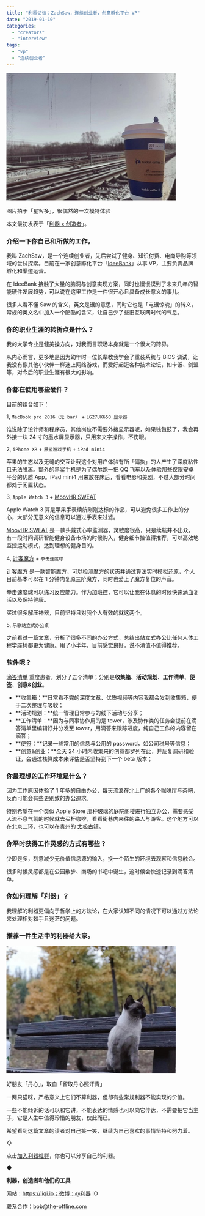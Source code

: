 ```yaml
---
title: "利器访谈：ZachSaw，连续创业者，创意孵化平台 VP"
date: "2019-01-10"
categories: 
  - "creators"
  - "interview"
tags: 
  - "vp"
  - "连续创业者"
---
```


![WechatIMG2269](/images/14845-444x333.jpeg)

图片拍于「星客多」，很偶然的一次模特体验

本文最初发表于「[利器 x 创造者](https://mp.weixin.qq.com/s/gY0mlwquo84dGuaD0kkJDw)」。

### 介绍一下你自己和所做的工作。

我叫 ZachSaw，是一个连续创业者，先后尝试了健身、知识付费、电商导购等领域的尝试探索。目前在一家创意孵化平台「[IdeeBank](https://www.ideebank.com/idea)」从事 VP，主要负责品牌孵化和渠道运营。

在 IdeeBank 接触了大量的脑洞与创意实现方案，同时也慢慢摸到了未来几年的智能硬件发展趋势，可以说在这里工作是一件很开心且具备成长意义的事儿。

很多人看不懂 Saw 的含义，英文是锯的意思，同时它也是「电锯惊魂」的转义，常规的英文名中加入一个酷酷的含义，让自己少了些旧互联网时代的气息。

### 你的职业生涯的转折点是什么？

我的大学专业是健美操方向，对我而言职场本身就是一个很大的跨界。

从内心而言，更多地是因为幼年时一位长辈教我学会了重装系统与 BIOS 调试，让我没有像其他小伙伴一样迷上网络游戏，而爱好起逛各种技术论坛，如卡饭、剑盟等，对今后的职业生涯有很大的影响。

### 你都在使用哪些硬件？

目前的组合如下：

1, `MacBook pro 2016（无 bar）` + `LG27UK650 显示器`

谁说除了设计师和程序员，其他岗位不需要外接显示器呢，如果钱包鼓了，我会再外接一块 24 寸的墨水屏显示器，只用来文字操作，不伤眼。

2, `iPhone XR` + `黑鲨游戏手机` + `iPad mini4`

苹果的生态以及无缝的交互让我这个对用户体验有所「偏执」的人产生了深度粘性且无法脱离。额外的黑鲨手机是为了偶尔跑一把 QQ 飞车以及体验那些仅限安卓平台的优质 App。iPad mini4 用来放在床后，看看电影和美剧，不过大部分时间都处于闲置状态。

3, `Apple Watch 3` + [MoovHR SWEAT](https://www.moovfit.cn)

Apple Watch 3 算是苹果手表续航刚刚达标的作品，可以避免很多工作上的分心，大部分无意义的信息可以通过手表来过滤。

[MoovHR SWEAT](https://www.moovfit.cn) 是一款头戴式心率监测器，灵敏度很高，只是续航并不出众，有一段时间调研智能健身设备市场的时候购入，健身细节控值得推荐，可以高效地监控运动模式，达到理想的健身目的。

4, [计客魔方](https://youpin.mi.com/detail?gid=102158) + `拳击速度球`

[计客魔方](https://youpin.mi.com/detail?gid=102158) 是一款智能魔方，可以检测魔方的状态并通过算法实时模拟还原，个人目前基本可以在 1 分钟内复原三阶魔方，同时也爱上了魔方复位的声音。

拳击速度球可以练习反应能力。作为加班控，它可以让我在休息的时候快速满血复活以及保持健康。

买过很多解压神器，目前坚持且对我个人有效的就这两个。

5, `乐歌站立式办公桌`

之前看过一篇文章，分析了很多不同的办公方式，总结出站立式办公比任何人体工程学座椅都更为健康。用了小半年，目前感觉良好，说不清值不值得推荐。

### 软件呢？

[滴答清单](https://www.dida365.com/#q/all/tasks) 重度患者，划分了五个清单；分别是**收集箱**、**活动规划**、**工作清单**、**便签**、**创意&创业**。

- **收集箱：**日常看不完的深度文章、优质视频等内容我都会发到收集箱，便于二次整理与吸收；
- **活动规划：**统一管理日常参与的线下活动与分享；
- **工作清单：**因为与同事协作用的是 tower，涉及协作类的任务会提前在滴答清单里编辑好并分发至 tower，用滴答来跟踪进度，纯自己工作的内容留在滴答；
- **便签：**记录一些常用的信息与公用的 password，如公司税号等信息；
- **创意&创业：**全天 24 小时内收集来的创意都罗列在此，并反复调研和验证，会通过核算成本来评估是否坚持到下一个 beta 版本；

### 你最理想的工作环境是什么？

因为工作原因体验了 1 年多的自由办公，每天流浪在北上广的各个咖啡厅与茶吧，反而可能会有些更别致的办公追求。

特别希望在一个类似 Apple Store 那种玻璃的庭院阁楼进行独立办公，需要感受人流不息气氛的时候就去买杯咖啡，看看街巷内来往的路人与游客。这个地方可以在北京二环，也可以在贵州的 [太极古镇](https://baike.baidu.com/item/%E9%95%87%E8%BF%9C%E5%8F%A4%E9%95%87/986542?fr=aladdin)。

### 你平时获得工作灵感的方式有哪些？

少即是多，刻意减少无价值信息源的输入，换一个陌生的环境去观察和信息融合。

很多时候灵感都是在公园散步、商场的书吧中诞生，这时候会快速记录到滴答清单。

### 你如何理解「利器」？

我理解的利器更偏向于哲学上的方法论，在大家认知不同的情况下可以通过方法论来处理相对棘手且迷茫的问题。

### 推荐一件生活中的利器给大家。

![WechatIMG2268](/images/68183-444x333.jpeg)

好朋友「丹心」，取自「留取丹心照汗青」

一两只猫咪，严格意义上它们不算利器，但却有些常规利器不能实现的价值。

一些不能倾诉的话可以和它讲，不能表达的情感也可以向它传达，不需要把它当主子，它是人生中值得珍惜的朋友，仅此而已。

希望看到这篇文章的读者对自己笑一笑，继续为自己喜欢的事情坚持和努力着。

◇

点击[加入利器社群](https://mp.weixin.qq.com/s?__biz=MzA3NTgzNzU2NQ==&mid=400594784&idx=1&sn=a88b34faa7522206957d448d40ea0b31&scene=21#wechat_redirect)，你也可以分享自己的利器。

◆

**利器，创造者和他们的工具**

网站：https://liqi.io；微博：@利器 IO

联系合作：bob@the-offline.com
